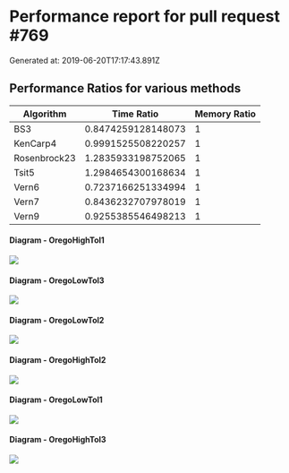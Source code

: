 # Performance report for pull request #769 

 Generated at: 2019-06-20T17:17:43.891Z

## Performance Ratios for various methods

 Algorithm | Time Ratio | Memory Ratio 
 --- | --- | --- 
 BS3 | 0.8474259128148073 | 1 
 KenCarp4 | 0.9991525508220257 | 1 
 Rosenbrock23 | 1.2835933198752065 | 1 
 Tsit5 | 1.2984654300168634 | 1 
 Vern6 | 0.7237166251334994 | 1 
 Vern7 | 0.8436232707978019 | 1 
 Vern9 | 0.9255385546498213 | 1 


#### Diagram - OregoHighTol1

![](https://i.imgur.com/qLyBhFD.png)

#### Diagram - OregoLowTol3

![](https://i.imgur.com/zlvy4KI.png)

#### Diagram - OregoLowTol2

![](https://i.imgur.com/gHBmTVz.png)

#### Diagram - OregoHighTol2

![](https://i.imgur.com/XC6AVqf.png)

#### Diagram - OregoLowTol1

![](https://i.imgur.com/Ch15gau.png)

#### Diagram - OregoHighTol3

![](https://i.imgur.com/KanWkIa.png)

